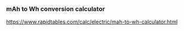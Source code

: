 
### mAh to Wh conversion calculator
https://www.rapidtables.com/calc/electric/mah-to-wh-calculator.html
